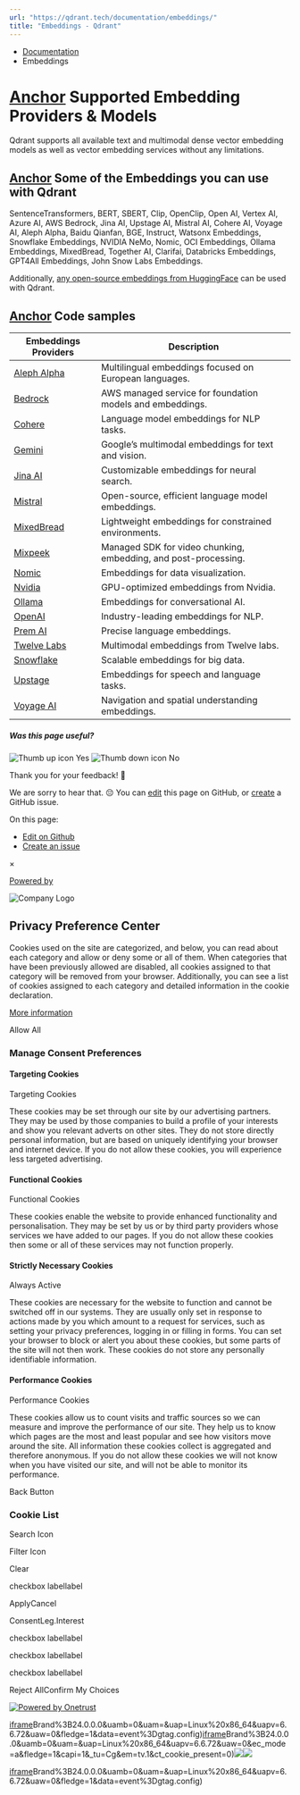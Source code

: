 ```yaml
---
url: "https://qdrant.tech/documentation/embeddings/"
title: "Embeddings - Qdrant"
---
```


- [Documentation](https://qdrant.tech/documentation/)
- Embeddings

# [Anchor](https://qdrant.tech/documentation/embeddings/\#supported-embedding-providers--models) Supported Embedding Providers & Models

Qdrant supports all available text and multimodal dense vector embedding models as well as vector embedding services without any limitations.

## [Anchor](https://qdrant.tech/documentation/embeddings/\#some-of-the-embeddings-you-can-use-with-qdrant) Some of the Embeddings you can use with Qdrant

SentenceTransformers, BERT, SBERT, Clip, OpenClip, Open AI, Vertex AI, Azure AI, AWS Bedrock, Jina AI, Upstage AI, Mistral AI, Cohere AI, Voyage AI, Aleph Alpha, Baidu Qianfan, BGE, Instruct, Watsonx Embeddings, Snowflake Embeddings, NVIDIA NeMo, Nomic, OCI Embeddings, Ollama Embeddings, MixedBread, Together AI, Clarifai, Databricks Embeddings, GPT4All Embeddings, John Snow Labs Embeddings.

Additionally, [any open-source embeddings from HuggingFace](https://huggingface.co/spaces/mteb/leaderboard) can be used with Qdrant.

## [Anchor](https://qdrant.tech/documentation/embeddings/\#code-samples) Code samples

| Embeddings Providers | Description |
| --- | --- |
| [Aleph Alpha](https://qdrant.tech/documentation/embeddings/aleph-alpha/) | Multilingual embeddings focused on European languages. |
| [Bedrock](https://qdrant.tech/documentation/embeddings/bedrock/) | AWS managed service for foundation models and embeddings. |
| [Cohere](https://qdrant.tech/documentation/embeddings/cohere/) | Language model embeddings for NLP tasks. |
| [Gemini](https://qdrant.tech/documentation/embeddings/gemini/) | Google’s multimodal embeddings for text and vision. |
| [Jina AI](https://qdrant.tech/documentation/embeddings/jina-embeddings/) | Customizable embeddings for neural search. |
| [Mistral](https://qdrant.tech/documentation/embeddings/mistral/) | Open-source, efficient language model embeddings. |
| [MixedBread](https://qdrant.tech/documentation/embeddings/mixedbread/) | Lightweight embeddings for constrained environments. |
| [Mixpeek](https://qdrant.tech/documentation/embeddings/mixpeek/) | Managed SDK for video chunking, embedding, and post-processing. ​ |
| [Nomic](https://qdrant.tech/documentation/embeddings/nomic/) | Embeddings for data visualization. |
| [Nvidia](https://qdrant.tech/documentation/embeddings/nvidia/) | GPU-optimized embeddings from Nvidia. |
| [Ollama](https://qdrant.tech/documentation/embeddings/ollama/) | Embeddings for conversational AI. |
| [OpenAI](https://qdrant.tech/documentation/embeddings/openai/) | Industry-leading embeddings for NLP. |
| [Prem AI](https://qdrant.tech/documentation/embeddings/premai/) | Precise language embeddings. |
| [Twelve Labs](https://qdrant.tech/documentation/embeddings/twelvelabs/) | Multimodal embeddings from Twelve labs. |
| [Snowflake](https://qdrant.tech/documentation/embeddings/snowflake/) | Scalable embeddings for big data. |
| [Upstage](https://qdrant.tech/documentation/embeddings/upstage/) | Embeddings for speech and language tasks. |
| [Voyage AI](https://qdrant.tech/documentation/embeddings/voyage/) | Navigation and spatial understanding embeddings. |

##### Was this page useful?

![Thumb up icon](https://qdrant.tech/icons/outline/thumb-up.svg)
Yes
![Thumb down icon](https://qdrant.tech/icons/outline/thumb-down.svg)
No

Thank you for your feedback! 🙏

We are sorry to hear that. 😔 You can [edit](https://qdrant.tech/github.com/qdrant/landing_page/tree/master/qdrant-landing/content/documentation/embeddings/_index.md) this page on GitHub, or [create](https://github.com/qdrant/landing_page/issues/new/choose) a GitHub issue.

On this page:

- [Edit on Github](https://github.com/qdrant/landing_page/tree/master/qdrant-landing/content/documentation/embeddings/_index.md)
- [Create an issue](https://github.com/qdrant/landing_page/issues/new/choose)

×

[Powered by](https://qdrant.tech/)

![Company Logo](https://cdn.cookielaw.org/logos/static/ot_company_logo.png)

## Privacy Preference Center

Cookies used on the site are categorized, and below, you can read about each category and allow or deny some or all of them. When categories that have been previously allowed are disabled, all cookies assigned to that category will be removed from your browser.
Additionally, you can see a list of cookies assigned to each category and detailed information in the cookie declaration.


[More information](https://qdrant.tech/legal/privacy-policy/#cookies-and-web-beacons)

Allow All

### Manage Consent Preferences

#### Targeting Cookies

Targeting Cookies

These cookies may be set through our site by our advertising partners. They may be used by those companies to build a profile of your interests and show you relevant adverts on other sites. They do not store directly personal information, but are based on uniquely identifying your browser and internet device. If you do not allow these cookies, you will experience less targeted advertising.

#### Functional Cookies

Functional Cookies

These cookies enable the website to provide enhanced functionality and personalisation. They may be set by us or by third party providers whose services we have added to our pages. If you do not allow these cookies then some or all of these services may not function properly.

#### Strictly Necessary Cookies

Always Active

These cookies are necessary for the website to function and cannot be switched off in our systems. They are usually only set in response to actions made by you which amount to a request for services, such as setting your privacy preferences, logging in or filling in forms. You can set your browser to block or alert you about these cookies, but some parts of the site will not then work. These cookies do not store any personally identifiable information.

#### Performance Cookies

Performance Cookies

These cookies allow us to count visits and traffic sources so we can measure and improve the performance of our site. They help us to know which pages are the most and least popular and see how visitors move around the site. All information these cookies collect is aggregated and therefore anonymous. If you do not allow these cookies we will not know when you have visited our site, and will not be able to monitor its performance.

Back Button

### Cookie List

Search Icon

Filter Icon

Clear

checkbox labellabel

ApplyCancel

ConsentLeg.Interest

checkbox labellabel

checkbox labellabel

checkbox labellabel

Reject AllConfirm My Choices

[![Powered by Onetrust](https://cdn.cookielaw.org/logos/static/powered_by_logo.svg)](https://www.onetrust.com/products/cookie-consent/)

[iframe](https://td.doubleclick.net/td/rul/10862264272?random=1748574300360&cv=11&fst=1748574300360&fmt=3&bg=ffffff&guid=ON&async=1&gtm=45be55s2v9117590405z8898302740za200zb898302740&gcd=13l3l3l3l1l1&dma=0&tag_exp=101509157~103116026~103130498~103130500~103200004~103233427~103252644~103252646~103351869~103351871~104481633~104481635~104559073~104559075&ptag_exp=101509157~103116026~103130498~103130500~103200004~103211513~103233427~103252644~103252646~103351866~103351868~104481633~104481635~104559073~104559075&u_w=1280&u_h=1024&url=https%3A%2F%2Fqdrant.tech%2Fdocumentation%2Fembeddings%2F&_ng=1&hn=www.googleadservices.com&frm=0&tiba=Embeddings%20-%20Qdrant&npa=0&pscdl=noapi&auid=365153423.1748574300&uaa=x86&uab=64&uafvl=Google%2520Chrome%3B137.0.7151.55%7CChromium%3B137.0.7151.55%7CNot%252FA)Brand%3B24.0.0.0&uamb=0&uam=&uap=Linux%20x86_64&uapv=6.6.72&uaw=0&fledge=1&data=event%3Dgtag.config)[iframe](https://td.doubleclick.net/td/rul/10862264272?random=1748574300323&cv=11&fst=1748574300323&fmt=3&bg=ffffff&guid=ON&async=1&gcl_ctr=1&gtm=45be55s2v9117590405z8898302740za200zb898302740&gcd=13l3l3l3l1l1&dma=0&tag_exp=101509157~103116026~103130498~103130500~103200004~103233427~103252644~103252646~103351869~103351871~104481633~104481635~104559073~104559075&ptag_exp=101509157~103116026~103130498~103130500~103200004~103211513~103233427~103252644~103252646~103351866~103351868~104481633~104481635~104559073~104559075&u_w=1280&u_h=1024&url=https%3A%2F%2Fqdrant.tech%2Fdocumentation%2Fembeddings%2F&_ng=1&label=_FJrCMev-7EDEND_w7so&hn=www.googleadservices.com&frm=0&tiba=Embeddings%20-%20Qdrant&value=0&bttype=purchase&npa=0&pscdl=noapi&auid=365153423.1748574300&uaa=x86&uab=64&uafvl=Google%2520Chrome%3B137.0.7151.55%7CChromium%3B137.0.7151.55%7CNot%252FA)Brand%3B24.0.0.0&uamb=0&uam=&uap=Linux%20x86_64&uapv=6.6.72&uaw=0&ec_mode=a&fledge=1&capi=1&_tu=Cg&em=tv.1&ct_cookie_present=0)![](https://t.co/1/i/adsct?bci=4&dv=America%2FAdak%26en-US%2Cen%26Google%20Inc.%26Linux%20x86_64%26255%261280%261024%264%2624%261280%261024%260%26na&eci=3&event=%7B%7D&event_id=c5e535ca-0ebe-478b-9794-2e926caef0af&integration=advertiser&p_id=Twitter&p_user_id=0&pl_id=37b156a4-7ab9-4a1e-8a87-d71d79147ea8&tw_document_href=https%3A%2F%2Fqdrant.tech%2Fdocumentation%2Fembeddings%2F&tw_iframe_status=0&txn_id=o81g6&type=javascript&version=2.3.33)![](https://analytics.twitter.com/1/i/adsct?bci=4&dv=America%2FAdak%26en-US%2Cen%26Google%20Inc.%26Linux%20x86_64%26255%261280%261024%264%2624%261280%261024%260%26na&eci=3&event=%7B%7D&event_id=c5e535ca-0ebe-478b-9794-2e926caef0af&integration=advertiser&p_id=Twitter&p_user_id=0&pl_id=37b156a4-7ab9-4a1e-8a87-d71d79147ea8&tw_document_href=https%3A%2F%2Fqdrant.tech%2Fdocumentation%2Fembeddings%2F&tw_iframe_status=0&txn_id=o81g6&type=javascript&version=2.3.33)

[iframe](https://td.doubleclick.net/td/rul/10862264272?random=1748574301390&cv=11&fst=1748574301390&fmt=3&bg=ffffff&guid=ON&async=1&gtm=45be55s2v9117590405za200zb898302740&gcd=13l3l3l3l1l1&dma=0&tag_exp=101509157~103116026~103130498~103130500~103200004~103233427~103252644~103252646~103351869~103351871~104481633~104481635~104559073~104559075&ptag_exp=101509157~103116026~103130498~103130500~103200004~103211513~103233427~103252644~103252646~103351866~103351868~104481633~104481635~104559073~104559075&u_w=1280&u_h=1024&url=https%3A%2F%2Fqdrant.tech%2Fdocumentation%2Fembeddings%2F&_ng=1&hn=www.googleadservices.com&frm=0&tiba=Embeddings%20-%20Qdrant&did=dZTQ1Zm&gdid=dZTQ1Zm&npa=0&pscdl=noapi&auid=365153423.1748574300&uaa=x86&uab=64&uafvl=Google%2520Chrome%3B137.0.7151.55%7CChromium%3B137.0.7151.55%7CNot%252FA)Brand%3B24.0.0.0&uamb=0&uam=&uap=Linux%20x86_64&uapv=6.6.72&uaw=0&fledge=1&data=event%3Dgtag.config)
